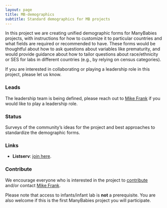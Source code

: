 ```yaml
---
layout: page
title: MB-demographics
subtitle: Standard demographics for MB projects
---
```


<!--
To-do:
-->

In this project we are creating unified demographic forms for ManyBabies projects, with instructions for how to customize it to particular countries and what fields are required or recommended to have. These forms would be thoughtful about how to ask questions about variables like prematurity, and would provide guidance about how to tailor questions about race/ethnicity or SES for labs in different countries (e.g., by relying on census categories).

If you are interested in collaborating or playing a leadership role in this project, please let us know. <!--<img style="float: right;" src="/assets/img/baby-623417_1920_500px.jpg">-->


### Leads
The leadership team is being defined, please reach out to [Mike Frank](mailto:mcfrank@stanford.edu) if you would like to play a leadership role.

<!--For a detailed index of collaborators (+ institutions, countries, studies), check the [**MB** collaborator dashboard](https://rodrigodalben.shinyapps.io/shiny_mb_map/): <video muted autoplay="autoplay" loop="loop" width="768" height="512">
    <source src="/assets/img/dashboard_studies.mp4" type="video/mp4">  
    </video>

<!-- Flourish
<div class="flourish-embed flourish-map" data-src="visualisation/2520119" data-url="https://flo.uri.sh/visualisation/2520119/embed"><script src="https://public.flourish.studio/resources/embed.js"></script></div>
-->

### Status
Surveys of the community’s ideas for the project and best approaches to standardize the demographic forms.

### Links
<!--* **Materials, Protocols, and Documentation**: [Google Drive](https://drive.google.com/drive/folders/1IW0daOJMG37FdoGkX1l12zhjPYSmPcD5).-->
<!--* **Data and code**: [MB2-GitHub](https://github.com/manybabies/mb2-analysis).-->
* **Listserv**: [join here](https://mailman.stanford.edu/mailman/listinfo/manybabies-demographics).
<!--* **Slack**: Please email any of the members of the leadership team to get a Join invitation.-->
<!--* **News**: [MB-AtHome news]({{site.baseurl}}/tags/#MB-AtHome).-->

### Contribute
We encourage everyone who is interested in the project to [contribute]({{site.baseurl}}/sign_up_log_in/) and/or contact [Mike Frank](mailto:mcfrank@stanford.edu).

Please note that access to infants/infant lab is **not** a prerequisite. You are also welcome if this is the first ManyBabies project you will participate.

<!-- ### Publications -->
